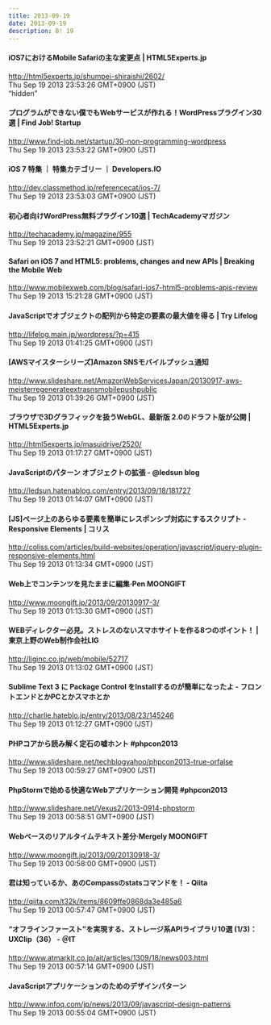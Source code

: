 ```yaml
---
title: 2013-09-19
date: 2013-09-19
description: B! 19
---
```


#### iOS7におけるMobile Safariの主な変更点 | HTML5Experts.jp
http://html5experts.jp/shumpei-shiraishi/2602/<br>
Thu Sep 19 2013 23:53:26 GMT+0900 (JST)<br>
“hidden”


#### プログラムができない僕でもWebサービスが作れる！WordPressプラグイン30選 | Find Job! Startup
http://www.find-job.net/startup/30-non-programming-wordpress<br>
Thu Sep 19 2013 23:53:22 GMT+0900 (JST)<br>


#### iOS 7 特集 ｜ 特集カテゴリー ｜ Developers.IO
http://dev.classmethod.jp/referencecat/ios-7/<br>
Thu Sep 19 2013 23:53:03 GMT+0900 (JST)<br>


#### 初心者向けWordPress無料プラグイン10選 | TechAcademyマガジン
http://techacademy.jp/magazine/955<br>
Thu Sep 19 2013 23:52:21 GMT+0900 (JST)<br>


#### Safari on iOS 7 and HTML5: problems, changes and new APIs | Breaking the Mobile Web
http://www.mobilexweb.com/blog/safari-ios7-html5-problems-apis-review<br>
Thu Sep 19 2013 15:21:28 GMT+0900 (JST)<br>


#### JavaScriptでオブジェクトの配列から特定の要素の最大値を得る | Try Lifelog
http://lifelog.main.jp/wordpress/?p=415<br>
Thu Sep 19 2013 01:41:25 GMT+0900 (JST)<br>


#### [AWSマイスターシリーズ]Amazon SNSモバイルプッシュ通知
http://www.slideshare.net/AmazonWebServicesJapan/20130917-aws-meisterregenerateextrasnsmobilepushpublic<br>
Thu Sep 19 2013 01:39:26 GMT+0900 (JST)<br>


#### ブラウザで3Dグラフィックを扱うWebGL、最新版 2.0のドラフト版が公開 | HTML5Experts.jp
http://html5experts.jp/masuidrive/2520/<br>
Thu Sep 19 2013 01:17:27 GMT+0900 (JST)<br>


#### JavaScriptのパターン オブジェクトの拡張 - @ledsun blog
http://ledsun.hatenablog.com/entry/2013/09/18/181727<br>
Thu Sep 19 2013 01:14:07 GMT+0900 (JST)<br>


####   [JS]ページ上のあらゆる要素を簡単にレスポンシブ対応にするスクリプト -Responsive Elements | コリス
http://coliss.com/articles/build-websites/operation/javascript/jquery-plugin-responsive-elements.html<br>
Thu Sep 19 2013 01:13:34 GMT+0900 (JST)<br>


#### Web上でコンテンツを見たままに編集·Pen MOONGIFT
http://www.moongift.jp/2013/09/20130917-3/<br>
Thu Sep 19 2013 01:13:30 GMT+0900 (JST)<br>


#### WEBディレクター必見。ストレスのないスマホサイトを作る8つのポイント！ | 東京上野のWeb制作会社LIG
http://liginc.co.jp/web/mobile/52717<br>
Thu Sep 19 2013 01:13:02 GMT+0900 (JST)<br>


#### Sublime Text 3 に Package Control をInstallするのが簡単になったよ - フロントエンドとかPCとかスマホとか
http://charlie.hateblo.jp/entry/2013/08/23/145246<br>
Thu Sep 19 2013 01:12:27 GMT+0900 (JST)<br>


#### PHPコアから読み解く定石の嘘ホント #phpcon2013
http://www.slideshare.net/techblogyahoo/phpcon2013-true-orfalse<br>
Thu Sep 19 2013 00:59:27 GMT+0900 (JST)<br>


#### PhpStormで始める快適なWebアプリケーション開発 #phpcon2013
http://www.slideshare.net/Vexus2/2013-0914-phpstorm<br>
Thu Sep 19 2013 00:58:51 GMT+0900 (JST)<br>


#### Webベースのリアルタイムテキスト差分·Mergely MOONGIFT
http://www.moongift.jp/2013/09/20130918-3/<br>
Thu Sep 19 2013 00:58:00 GMT+0900 (JST)<br>


#### 君は知っているか、あのCompassのstatsコマンドを！ - Qiita
http://qiita.com/t32k/items/8609ffe0868da3e485a6<br>
Thu Sep 19 2013 00:57:47 GMT+0900 (JST)<br>


####  “オフラインファースト”を実現する、ストレージ系APIライブラリ10選 (1/3)：UXClip（36） - ＠IT
http://www.atmarkit.co.jp/ait/articles/1309/18/news003.html<br>
Thu Sep 19 2013 00:57:14 GMT+0900 (JST)<br>


#### JavaScriptアプリケーションのためのデザインパターン
http://www.infoq.com/jp/news/2013/09/javascript-design-patterns<br>
Thu Sep 19 2013 00:55:04 GMT+0900 (JST)<br>


